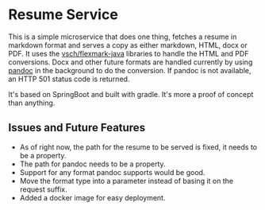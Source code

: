 # Resume Service

This is a simple microservice that does one thing, fetches a resume in
markdown format and serves a copy as either markdown, HTML, docx or
PDF. It uses the
[vsch/flexmark-java](https://github.com/vsch/flexmark-java) libraries
to handle the HTML and PDF conversions. Docx and other future formats
are handled currently by using [pandoc](https://pandoc.org) in the
background to do the conversion. If pandoc is not available, an HTTP 501 status code is returned.

It's based on SpringBoot and built with gradle. It's more a proof of concept than anything.

## Issues and Future Features
  + As of right now, the path for the resume to be served is fixed, it needs to be a property.
  + The path for pandoc needs to be a property.
  + Support for any format pandoc supports would be good.
  + Move the format type into a parameter instead of basing it on the request suffix.
  + Added a docker image for easy deployment.
